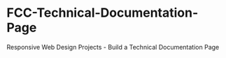 # FCC-Technical-Documentation-Page
Responsive Web Design Projects - Build a Technical Documentation Page
